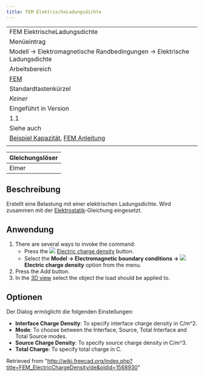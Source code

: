 ```yaml
---
title: FEM ElektrischeLadungsdichte
---
```

|  |
| --- |
| FEM ElektrischeLadungsdichte |
| Menüeintrag |
| Modell → Elektromagnetische Randbedingungen → Elektrische Ladungsdichte |
| Arbeitsbereich |
| [FEM](/FEM_Workbench/de "FEM Workbench/de") |
| Standardtastenkürzel |
| *Keiner* |
| Eingeführt in Version |
| 1.1 |
| Siehe auch |
| [Beispiel Kapazität](/FEM_Example_Capacitance_Two_Balls/de "FEM Example Capacitance Two Balls/de"), [FEM Anleitung](/FEM_tutorial/de "FEM tutorial/de") |
|  |

| Gleichungslöser |
| --- |
| Elmer |

## Beschreibung

Erstellt eine Belastung mit einer elektrischen Ladungsdichte. Wird zusammen mit der [Elektrostatik](/FEM_EquationElectrostatic/de "FEM EquationElectrostatic/de")-Gleichung eingesetzt.

## Anwendung

1. There are several ways to invoke the command:
   * Press the ![](/images/FEM_ConstraintElectricChargeDensity.svg) [Electric charge density](/FEM_ElectricChargeDensity "FEM ElectricChargeDensity") button.
   * Select the **Model → Electromagnetic boundary conditions → ![](/images/FEM_ConstraintElectricChargeDensity.svg) Electric charge density** option from the menu.
2. Press the Add button.
3. In the [3D view](/3D_view "3D view") select the object the load should be applied to.

## Optionen

Der Dialog ermöglicht die folgenden Einstellungen:

* **Interface Charge Density**: To specify interface charge density in C/m^2.
* **Mode**: To choose between the Interface, Source, Total Interface and Total Source modes.
* **Source Charge Density**: To specify source charge density in C/m^3.
* **Total Charge**: To specify total charge in C.

Retrieved from "<http://wiki.freecad.org/index.php?title=FEM_ElectricChargeDensity/de&oldid=1568930>"